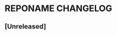 # REPONAME CHANGELOG

## [Unreleased]
<!-- Add your unreleased changelog entries below this line -->
